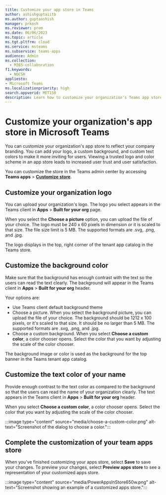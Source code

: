 ```yaml
---
title: Customize your app store in Teams
author: ashishguptaiitb
ms.author: guptaashish
manager: prkosh
ms.reviewer: prem
ms.date: 06/06/2023
ms.topic: article
ms.tgt.pltfrm: cloud
ms.service: msteams
ms.subservice: teams-apps
audience: Admin
ms.collection: 
  - M365-collaboration
f1.keywords: 
  - NOCSH
appliesto: 
- Microsoft Teams
ms.localizationpriority: high
search.appverid: MET150
description: Learn how to customize your organization's Teams app store by adding logo, custom backgrounds, and custom text colors.
---
```


# Customize your organization's app store in Microsoft Teams

You can customize your organization's app store to reflect your company branding. You can add your logo, a custom background, and custom text colors to make it more inviting for users. Viewing a trusted logo and color scheme in an app store leads to increased user trust and user satisfaction.

You can customize the store in the Teams admin center by accessing **Teams apps** > **[Customize store](https://admin.teams.microsoft.com/policies/customize-appstore)**.

## Customize your organization logo

<!-- Bookmark used by Context Sensitive Help (CSH). Do not delete. -->
<a name="orglogo"> </a>
<!-- Do not remove the bookmark link above. -->

You can upload your organization's logo. The logo you select appears in the Teams client in **Apps** > **Built for your org** page.

When you select the **Choose a picture** option, you can upload the file of your choice. The logo must be 240 x 60 pixels in dimension or it is scaled to that size. The file size limit is 5 MB. The supported formats are .svg, .png, and .jpg.

The logo displays in the top, right corner of the tenant app catalog in the Teams store.

## Customize the background color

<!-- Bookmark used by Context Sensitive Help (CSH). Do not delete. -->
<a name="custombackground"> </a>
<!-- Do not remove the bookmark link above. -->

Make sure that the background has enough contrast with the text so the users can read the text clearly. The background will appear in the Teams client in **Apps** > **Built for your org** header.

Your options are:

* Use Teams client default background theme
* Choose a picture. When you select the background picture, you can upload the file of your choice. The background should be 1212 x 100 pixels, or it's scaled to that size. It should be no larger than 5 MB. The supported formats are .svg, .png, and .jpg.
* Choose a custom background. When you select **Choose a custom color**, a color chooser opens. Select the color that you want by adjusting the scale of the color chooser.

The background image or color is used as the background for the top banner in the Teams tenant app catalog.

## Customize the text color of your name

<!-- Bookmark used by Context Sensitive Help (CSH). Do not delete. -->
<a name="textcolor"> </a>
<!-- Do not remove the bookmark link above. -->

Provide enough contrast to the text color as compared to the background so that the users can read the name of your organization clearly. The text appears in the Teams client in **Apps** > **Built for your org** header.

When you select **Choose a custom color**, a color chooser opens. Select the color that you want by adjusting the scale of the color chooser.

:::image type="content" source="media/choose-a-custom-color.png" alt-text="Screenshot of the dialog to choose a color.":::

## Complete the customization of your team apps store

When you've finished customizing your apps store, select **Save** to save your changes.
To preview your changes, select **Preview apps store** to see a representation of your customized apps store.

:::image type="content" source="media/PowerAppsInStore650w.png" alt-text="Screenshot showing an example of a customized apps store.":::

<!--- confirm:
> [!NOTE]
> The representation might vary from the final version of your customized apps store because some default colors are based on your users' version of Teams client.
--->
